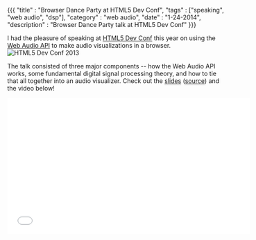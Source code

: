 {{{
  "title" : "Browser Dance Party at HTML5 Dev Conf",
  "tags" : ["speaking", "web audio", "dsp"],
  "category" : "web audio",
  "date" : "1-24-2014",
  "description" : "Browser Dance Party talk at HTML5 Dev Conf"
}}}

I had the pleasure of speaking at [HTML5 Dev Conf](http://html5devconf.com/) this year on using the [Web Audio API](https://dvcs.w3.org/hg/audio/raw-file/tip/webaudio/specification.html) to make audio visualizations in a browser.
<img src="/img/posts/html5devconf2013.png" class="center" alt="HTML5 Dev Conf 2013" />

<!--more-->

The talk consisted of three major components -- how the Web Audio API works, some fundamental digital signal processing theory, and how to tie that all together into an audio visualizer. Check out the [slides](http://jsantell.github.io/browser-dance-party-slides) ([source](https://github.com/jsantell/browser-dance-party-slides)) and the video below!

<iframe class="center" width="560" height="315" src="//www.youtube.com/embed/TdgBAhGmoH4" frameborder="0" allowfullscreen></iframe>
